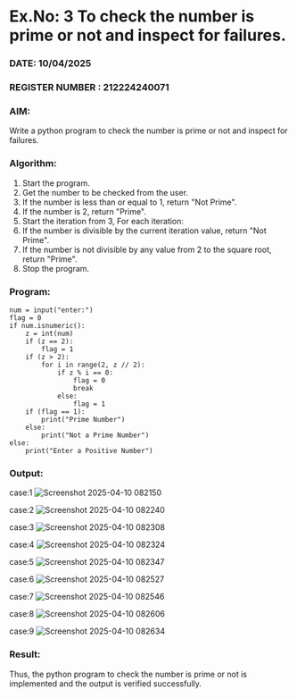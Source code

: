 # Ex.No: 3 To check the number is prime or not and inspect for failures.
 
### DATE:    10/04/2025                                                                        
### REGISTER NUMBER : 212224240071
### AIM: 
Write a python program to check the number is prime or not and inspect for failures.
 
### Algorithm:
1. Start the program.
2. Get the number to be checked from the user.
3. If the number is less than or equal to 1, return "Not Prime".
4. If the number is 2, return "Prime".
5. Start the iteration from 3, For each iteration:
6. If the number is divisible by the current iteration value, return "Not Prime".
7. If the number is not divisible by any value from 2 to the square root, return "Prime".
8. Stop the program.

### Program:
```
num = input("enter:")
flag = 0
if num.isnumeric():
    z = int(num)
    if (z == 2):
        flag = 1
    if (z > 2):
        for i in range(2, z // 2):
            if z % i == 0:
                flag = 0
                break
            else:
                flag = 1
    if (flag == 1):
        print("Prime Number")
    else:
        print("Not a Prime Number")
else:
    print("Enter a Positive Number")

```
### Output:
case:1
![Screenshot 2025-04-10 082150](https://github.com/user-attachments/assets/9f6bb9d6-1ffd-4f18-9b04-ed6dff09eaa4)

case:2
![Screenshot 2025-04-10 082240](https://github.com/user-attachments/assets/751fc83d-4c3d-459a-a712-dc022e3edfc6)

case:3
![Screenshot 2025-04-10 082308](https://github.com/user-attachments/assets/662358b3-cbe6-4894-ab2a-8b55f34cd8e8)

case:4
![Screenshot 2025-04-10 082324](https://github.com/user-attachments/assets/8be919dd-78b3-43af-a41a-0dc7787ea0b8)

case:5
![Screenshot 2025-04-10 082347](https://github.com/user-attachments/assets/ba7533a3-b0dc-4c71-ba80-58c810e483eb)

case:6
![Screenshot 2025-04-10 082527](https://github.com/user-attachments/assets/5900aee6-16d4-4d42-9a92-de7efab83c3a)

case:7
![Screenshot 2025-04-10 082546](https://github.com/user-attachments/assets/95bfe851-aa33-4f78-8b42-e3d4441aaaa4)

case:8
![Screenshot 2025-04-10 082606](https://github.com/user-attachments/assets/cfca76ce-8164-4c7b-826a-1d80a2c7439a)

case:9
![Screenshot 2025-04-10 082634](https://github.com/user-attachments/assets/a3889833-6393-4a9e-99bb-f0f6cc9656fd)


### Result:
Thus, the python program to check the number is prime or not is implemented and the output is verified successfully.
